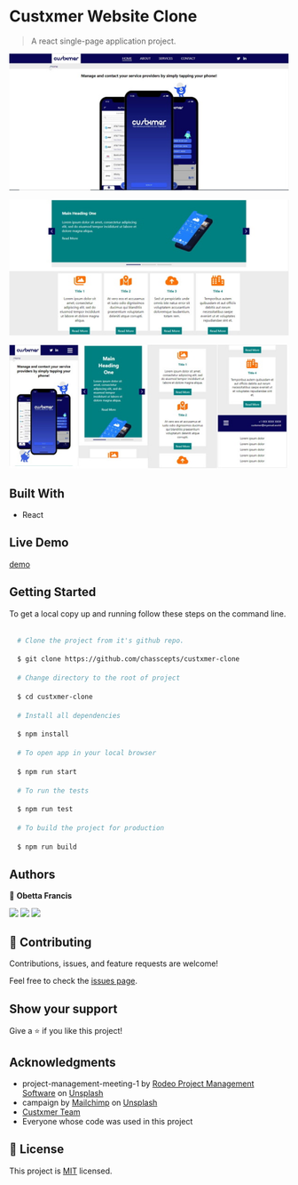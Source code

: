 # Custxmer Website Clone

> A react single-page application project.

![screenshot](./screenshot1.jpg)

![screenshot](./screenshot2.jpg)

![screenshot](./screenshot3.jpg)

## Built With

- React

## Live Demo

[demo](https://tram.netlify.app/)

## Getting Started

To get a local copy up and running follow these steps on the command line.

```bash

  # Clone the project from it's github repo.

  $ git clone https://github.com/chasscepts/custxmer-clone

  # Change directory to the root of project

  $ cd custxmer-clone

  # Install all dependencies

  $ npm install

  # To open app in your local browser

  $ npm run start

  # To run the tests

  $ npm run test

  # To build the project for production

  $ npm run build

```

## Authors

👤 **Obetta Francis**

[![](https://img.shields.io/badge/GitHub-100000?style=for-the-badge&logo=github&logoColor=white)](https://github.com/chasscepts) [![](https://img.shields.io/badge/Twitter-1DA1F2?style=for-the-badge&logo=twitter&logoColor=white)](https://twitter.com/chasscepts) [![](https://img.shields.io/badge/LinkedIn-0077B5?style=for-the-badge&logo=linkedin&logoColor=white)](https://www.linkedin.com/in/chasscepts/)

## 🤝 Contributing

Contributions, issues, and feature requests are welcome!

Feel free to check the [issues page](https://github.com/chasscepts/custxmer-clone/issues).

## Show your support

Give a ⭐️ if you like this project!

## Acknowledgments
- project-management-meeting-1 by [Rodeo Project Management Software](https://unsplash.com/@getrodeo?utm_source=unsplash&utm_medium=referral&utm_content=creditCopyText) on [Unsplash](https://unsplash.com/?utm_source=unsplash&utm_medium=referral&utm_content=creditCopyText)
- campaign by [Mailchimp](https://unsplash.com/@mailchimp?utm_source=unsplash&utm_medium=referral&utm_content=creditCopyText) on [Unsplash](https://unsplash.com/?utm_source=unsplash&utm_medium=referral&utm_content=creditCopyText)
- [Custxmer Team]()
- Everyone whose code was used in this project

## 📝 License

This project is [MIT](./LICENSE) licensed.
